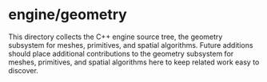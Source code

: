 # engine/geometry

This directory collects the C++ engine source tree, the geometry subsystem for meshes, primitives, and spatial algorithms.
Future additions should place additional contributions to the geometry subsystem for meshes, primitives, and spatial algorithms here to keep related work easy to discover.
